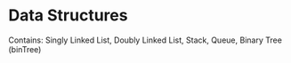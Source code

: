 # Data Structures
 Contains:
   Singly Linked List,
   Doubly Linked List,
   Stack,
   Queue,
   Binary Tree (binTree)
